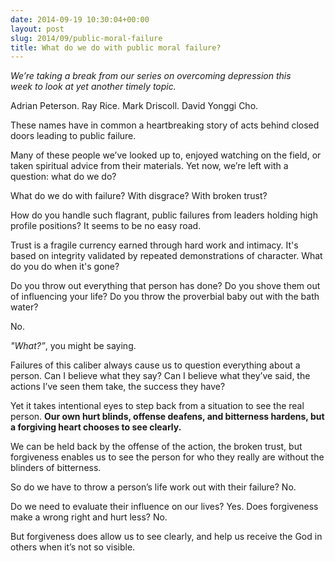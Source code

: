```yaml
---
date: 2014-09-19 10:30:04+00:00
layout: post
slug: 2014/09/public-moral-failure
title: What do we do with public moral failure?
---
```


_We’re taking a break from our series on overcoming depression this week to look at yet another timely topic._





Adrian Peterson. Ray Rice. Mark Driscoll. David Yonggi Cho.





These names have in common a heartbreaking story of acts behind closed doors leading to public failure.





Many of these people we’ve looked up to, enjoyed watching on the field, or taken spiritual advice from their materials. Yet now, we’re left with a question: what do we do?





What do we do with failure?
With disgrace?
With broken trust?





How do you handle such flagrant, public failures from leaders holding high profile positions? It seems to be no easy road.





Trust is a fragile currency earned through hard work and intimacy. It's based on integrity validated by repeated demonstrations of character. What do you do when it's gone?





Do you throw out everything that person has done? Do you shove them out of influencing your life? Do you throw the proverbial baby out with the bath water?





No.





*"What?”*, you might be saying.





Failures of this caliber always cause us to question everything about a person. Can I believe what they say? Can I believe what they’ve said, the actions I’ve seen them take, the success they have?





Yet it takes intentional eyes to step back from a situation to see the real person. **Our own hurt blinds, offense deafens, and bitterness hardens, but a forgiving heart chooses to see clearly.**





We can be held back by the offense of the action, the broken trust, but forgiveness enables us to see the person for who they really are without the blinders of bitterness.





So do we have to throw a person’s life work out with their failure? No.





Do we need to evaluate their influence on our lives? Yes.
Does forgiveness make a wrong right and hurt less? No.





But forgiveness does allow us to see clearly, and help us receive the God in others when it’s not so visible.
